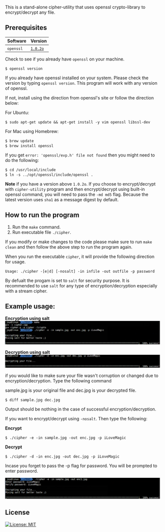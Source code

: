 This is a stand-alone cipher-utility that uses openssl crypto-library to encrypt/decrypt any file.


Prerequisites
-------------

| Software    | Version     |
| ----------- | ----------- |
| `openssl`   | [`1.0.2o`](https://www.openssl.org/source/)|

Check to see if you already have `openssl` on your machine.
```
$ openssl version
```

If you already have openssl installed on your system. Please check the version by typing `openssl version`. This program will work with any version of openssl. 

If not, install using the direction from openssl's site or follow the direction below:

For Ubuntu:

    
    $ sudo apt-get update && apt-get install -y vim openssl libssl-dev
    
    
For Mac using Homebrew:

    $ brew update
    $ brew install openssl
    
If you get `error: 'openssl/evp.h' file not found` then you might need to do the following:

    $ cd /usr/local/include 
    $ ln -s ../opt/openssl/include/openssl .
    

**Note** if you have a version above `1.0.2o`. If you choose to encrypt/decrypt with `cipher-utility` program and then encrypt/decrypt using built-in openssl command, you will need to pass the `-md md5` flag. Because the latest version uses `sha1` as a message digest by default.


How to run the program
----------------------

1. Run the `make` command. 
2. Run executable file `./cipher`.

If you modify or make changes to the code please make sure to run `make clean` and then follow the above step to run the program again.

When you run the executable `cipher`, it will provide the following direction for usage.

```
Usage: ./cipher -[e|d] [-nosalt] -in infile -out outfile -p password
```
By defualt the progam is set to `salt` for security purpose. It is recommended to use `salt` for any type of encryption/decryption especially with a stream cipher. 

Example usage:
-----------------------------
**Encryption using salt** 
![salt encryption][usage1]

**Decryption using salt**
![salt decryption][usage2]

if you would like to make sure your file wasn't corruption or changed due to encryption/decryption. Type the following command

sample.jpg is your original file and dec.jpg is your decrypted file.
```
$ diff sample.jpg dec.jpg
```
Output should be nothing in the case of successful encryption/decryption.

If you want to encrypt/decrypt using `-nosalt`. Then type the following:

**Encrypt**
```
$ ./cipher -e -in sample.jpg -out enc.jpg -p iLoveMagic
```
**Decrypt**
```
$ ./cipher -d -in enc.jpg -out dec.jpg -p iLoveMagic
```

Incase you forget to pass the -p flag for password. You will be prompted to enter password.

![forgot password][usage3]



[usage1]: images/usage1.png
[usage2]: images/usage2.png
[usage3]: images/usage3.png

License
-------
[![License: MIT](https://img.shields.io/badge/License-MIT-yellow.svg)](https://opensource.org/licenses/MIT)








